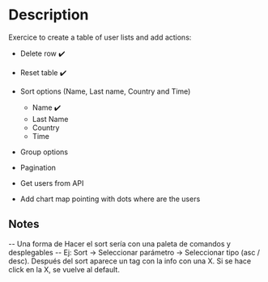 # Description

Exercice to create a table of user lists and add actions:

- Delete row ✔️
- Reset table ✔️
- Sort options (Name, Last name, Country and Time)

  - Name ✔️
  - Last Name
  - Country
  - Time

- Group options
- Pagination
- Get users from API

- Add chart map pointing with dots where are the users

## Notes

-- Una forma de Hacer el sort sería con una paleta de comandos y desplegables
-- Ej: Sort -> Seleccionar parámetro -> Seleccionar tipo (asc / desc). Después del sort aparece un tag con la info con una X. Si se hace click en la X, se vuelve al default.
